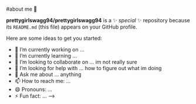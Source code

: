 #about me 👋

**prettygirlswagg94/prettygirlswagg94** is a ✨ _special_ ✨ repository because its `README.md` (this file) appears on your GitHub profile.

Here are some ideas to get you started:

- 🔭 I’m currently working on ...
- 🌱 I’m currently learning ...
- 👯 I’m looking to collaborate on ... im not really sure
- 🤔 I’m looking for help with ... how to figure out what im doing 
- 💬 Ask me about ... anything 
- 📫 How to reach me: ...
- 😄 Pronouns: ...
- ⚡ Fun fact: ...
-->
